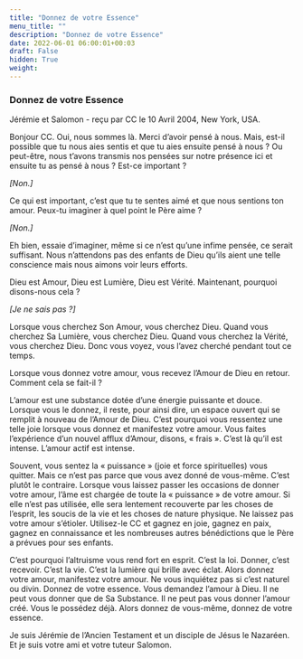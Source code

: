 ```yaml
---
title: "Donnez de votre Essence"
menu_title: ""
description: "Donnez de votre Essence"
date: 2022-06-01 06:00:01+00:03
draft: False
hidden: True
weight:
---
```

### Donnez de votre Essence

Jérémie et Salomon - reçu par CC le 10 Avril 2004, New York, USA.

Bonjour CC. Oui, nous sommes là. Merci d’avoir pensé à nous. Mais, est-il possible que tu nous aies sentis et que tu aies ensuite pensé à nous ? Ou peut-être, nous t’avons transmis nos pensées sur notre présence ici et ensuite tu as pensé à nous ? Est-ce important ? 

*[Non.]* 

Ce qui est important, c’est que tu te sentes aimé et que nous sentions ton amour. Peux-tu imaginer à quel point le Père aime ? 

*[Non.]* 

Eh bien, essaie d’imaginer, même si ce n’est qu’une infime pensée, ce serait suffisant. Nous n’attendons pas des enfants de Dieu qu’ils aient une telle conscience mais nous aimons voir leurs efforts.

Dieu est Amour, Dieu est Lumière, Dieu est Vérité. Maintenant, pourquoi disons-nous cela ? 

*[Je ne sais pas ?]*

Lorsque vous cherchez Son Amour, vous cherchez Dieu. Quand vous cherchez Sa Lumière, vous cherchez Dieu. Quand vous cherchez la Vérité, vous cherchez Dieu. Donc vous voyez, vous l’avez cherché pendant tout ce temps.

Lorsque vous donnez votre amour, vous recevez l’Amour de Dieu en retour. Comment cela se fait-il ? 

L’amour est une substance dotée d’une énergie puissante et douce. Lorsque vous le donnez, il reste, pour ainsi dire, un espace ouvert qui se remplit à nouveau de l’Amour de Dieu. C’est pourquoi vous ressentez une telle joie lorsque vous donnez et manifestez votre amour. Vous faites l’expérience d’un nouvel afflux d’Amour, disons, « frais ». C’est là qu’il est intense. L’amour actif est intense.

Souvent, vous sentez la « puissance » (joie et force spirituelles) vous quitter. Mais ce n’est pas parce que vous avez donné de vous-même. C’est plutôt le contraire. Lorsque vous laissez passer les occasions de donner votre amour, l’âme est chargée de toute la « puissance » de votre amour. Si elle n’est pas utilisée, elle sera lentement recouverte par les choses de l’esprit, les soucis de la vie et les choses de nature physique. Ne laissez pas votre amour s’étioler. Utilisez-le CC et gagnez en joie, gagnez en paix, gagnez en connaissance et les nombreuses autres bénédictions que le Père a prévues pour ses enfants.

C’est pourquoi l’altruisme vous rend fort en esprit. C’est la loi. Donner, c’est recevoir. C’est la vie. C’est la lumière qui brille avec éclat. Alors donnez votre amour, manifestez votre amour. Ne vous inquiétez pas si c’est naturel ou divin. Donnez de votre essence. Vous demandez l’amour à Dieu. Il ne peut vous donner que de Sa Substance. Il ne peut pas vous donner l’amour créé. Vous le possédez déjà. Alors donnez de vous-même, donnez de votre essence.

Je suis Jérémie de l’Ancien Testament et un disciple de Jésus le Nazaréen. Et je suis votre ami et votre tuteur Salomon.